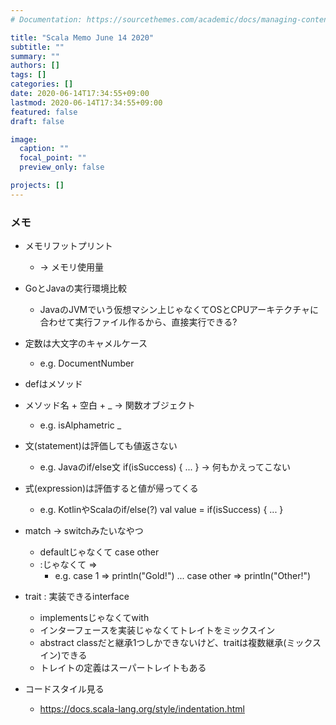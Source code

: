 ```yaml
---
# Documentation: https://sourcethemes.com/academic/docs/managing-content/

title: "Scala Memo June 14 2020"
subtitle: ""
summary: ""
authors: []
tags: []
categories: []
date: 2020-06-14T17:34:55+09:00
lastmod: 2020-06-14T17:34:55+09:00
featured: false
draft: false

image:
  caption: ""
  focal_point: ""
  preview_only: false

projects: []
---
```


### メモ

- メモリフットプリント
  - -> メモリ使用量
- GoとJavaの実行環境比較
  - JavaのJVMでいう仮想マシン上じゃなくてOSとCPUアーキテクチャに合わせて実行ファイル作るから、直接実行できる?
- 定数は大文字のキャメルケース
  - e.g. DocumentNumber
- defはメソッド
- メソッド名 + 空白 + _ -> 関数オブジェクト
  - e.g. isAlphametric _
- 文(statement)は評価しても値返さない
  - e.g. Javaのif/else文 if(isSuccess) { ... } -> 何もかえってこない
- 式(expression)は評価すると値が帰ってくる
  - e.g. KotlinやScalaのif/else(?) val value = if(isSuccess) { ... }
- match -> switchみたいなやつ
  - defaultじゃなくて case other
  - :じゃなくて =>
    - e.g. case 1 => println("Gold!")  ... case other => println("Other!")
- trait : 実装できるinterface
  - implementsじゃなくてwith
  - インターフェースを実装じゃなくてトレイトをミックスイン
  - abstract classだと継承1つしかできないけど、traitは複数継承(ミックスイン)できる
  - トレイトの定義はスーパートレイトもある

- コードスタイル見る
  - https://docs.scala-lang.org/style/indentation.html

